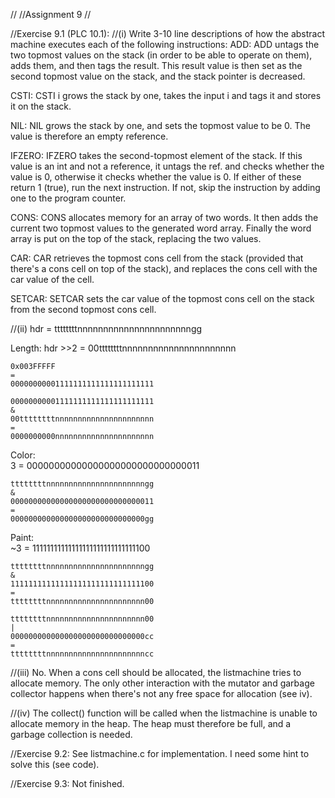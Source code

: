 //
//Assignment 9
//


//Exercise 9.1 (PLC 10.1):
//(i) Write 3-10 line descriptions of how the abstract machine executes each of the following instructions:
ADD: ADD untags the two topmost values on the stack (in order to be able to operate on them), adds them, and then tags the result. This result value is then set as the second topmost value on the stack, and the stack pointer is decreased.

CSTI: CSTI i grows the stack by one, takes the input i and tags it and stores it on the stack.

NIL: NIL grows the stack by one, and sets the topmost value to be 0. The value is therefore an empty reference.

IFZERO: IFZERO takes the second-topmost element of the stack. If this value is an int and not a reference, it untags the ref. and checks whether the value is 0, otherwise it checks whether the value is 0. If either of these return 1 (true), run the next instruction. If not, skip the instruction by adding one to the program counter.

CONS: CONS allocates memory for an array of two words. It then adds the current two topmost values to the generated word array. Finally the word array is put on the top of the stack, replacing the two values.

CAR: CAR retrieves the topmost cons cell from the stack (provided that there's a cons cell on top of the stack), and replaces the cons cell with the car value of the cell. 

SETCAR: SETCAR sets the car value of the topmost cons cell on the stack from the second topmost cons cell.


//(ii)
	hdr = ttttttttnnnnnnnnnnnnnnnnnnnnnngg

Length: 
	hdr >>2 
	= 
	00ttttttttnnnnnnnnnnnnnnnnnnnnnn

	0x003FFFFF 
	= 
	00000000001111111111111111111111
	
	00000000001111111111111111111111
	&
	00ttttttttnnnnnnnnnnnnnnnnnnnnnn
	=
	0000000000nnnnnnnnnnnnnnnnnnnnnn
	
Color:  
	3 
	= 
	00000000000000000000000000000011
	
	ttttttttnnnnnnnnnnnnnnnnnnnnnngg
	&
	00000000000000000000000000000011
	=
	000000000000000000000000000000gg
	

Paint:  	
	~3 
	=
	11111111111111111111111111111100
	
	ttttttttnnnnnnnnnnnnnnnnnnnnnngg
	&
	11111111111111111111111111111100
	= 
	ttttttttnnnnnnnnnnnnnnnnnnnnnn00

	ttttttttnnnnnnnnnnnnnnnnnnnnnn00
	| 
	000000000000000000000000000000cc
	=
	ttttttttnnnnnnnnnnnnnnnnnnnnnncc
	

//(iii)
No. When a cons cell should be allocated, the listmachine tries to allocate memory. The only other interaction with the mutator and garbage collector happens when there's not any free space for allocation (see iv).

//(iv)
The collect() function will be called when the listmachine is unable to allocate memory in the heap. The heap must therefore be full, and a garbage collection is needed. 


//Exercise 9.2:
See listmachine.c for implementation. 
I need some hint to solve this (see code).

//Exercise 9.3:
Not finished.
